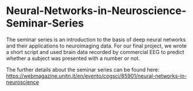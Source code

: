 # Neural-Networks-in-Neuroscience-Seminar-Series

The seminar series is an introduction to the basis of deep neural networks and their applications to neuroimaging data.
For our final project, we wrote a short script and used brain data recorded by commercial EEG to predict whether a subject was presented with a number or not. 

The further details about the seminar series can be found here: https://webmagazine.unitn.it/en/evento/cogsci/85901/neural-networks-in-neuroscience
